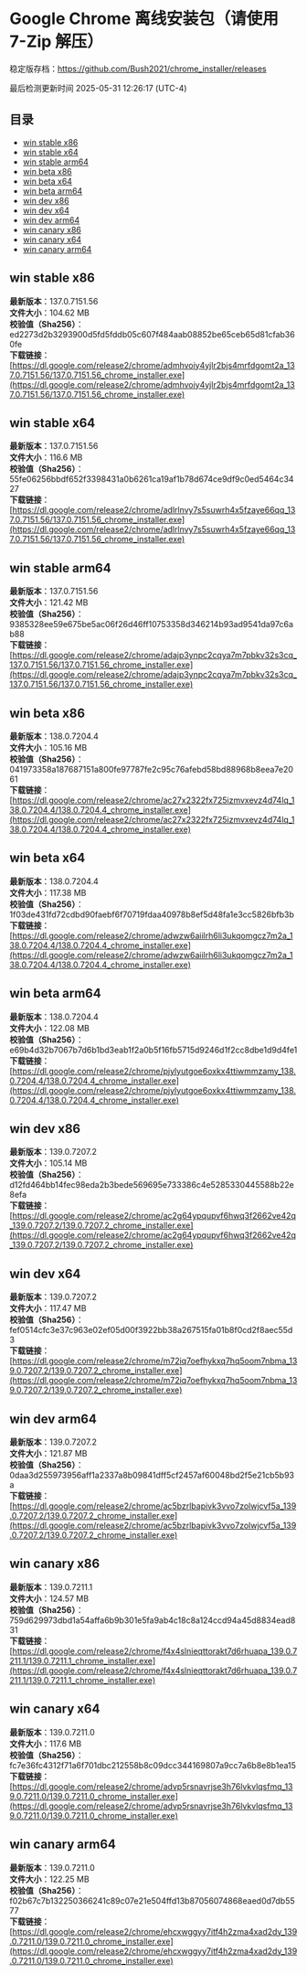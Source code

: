 # Google Chrome 离线安装包（请使用 7-Zip 解压）
稳定版存档：<https://github.com/Bush2021/chrome_installer/releases>

最后检测更新时间
2025-05-31 12:26:17 (UTC-4)

## 目录
* [win stable x86](https://github.com/Bush2021/chrome_installer?tab=readme-ov-file#win-stable-x86)
* [win stable x64](https://github.com/Bush2021/chrome_installer?tab=readme-ov-file#win-stable-x64)
* [win stable arm64](https://github.com/Bush2021/chrome_installer?tab=readme-ov-file#win-stable-arm64)
* [win beta x86](https://github.com/Bush2021/chrome_installer?tab=readme-ov-file#win-beta-x86)
* [win beta x64](https://github.com/Bush2021/chrome_installer?tab=readme-ov-file#win-beta-x64)
* [win beta arm64](https://github.com/Bush2021/chrome_installer?tab=readme-ov-file#win-beta-arm64)
* [win dev x86](https://github.com/Bush2021/chrome_installer?tab=readme-ov-file#win-dev-x86)
* [win dev x64](https://github.com/Bush2021/chrome_installer?tab=readme-ov-file#win-dev-x64)
* [win dev arm64](https://github.com/Bush2021/chrome_installer?tab=readme-ov-file#win-dev-arm64)
* [win canary x86](https://github.com/Bush2021/chrome_installer?tab=readme-ov-file#win-canary-x86)
* [win canary x64](https://github.com/Bush2021/chrome_installer?tab=readme-ov-file#win-canary-x64)
* [win canary arm64](https://github.com/Bush2021/chrome_installer?tab=readme-ov-file#win-canary-arm64)

## win stable x86
**最新版本**：137.0.7151.56  
**文件大小**：104.62 MB  
**校验值（Sha256）**：ed2273d2b3293900d5fd5fddb05c607f484aab08852be65ceb65d81cfab360fe  
**下载链接**：[https://dl.google.com/release2/chrome/admhvoiy4yjlr2bjs4mrfdgomt2a_137.0.7151.56/137.0.7151.56_chrome_installer.exe](https://dl.google.com/release2/chrome/admhvoiy4yjlr2bjs4mrfdgomt2a_137.0.7151.56/137.0.7151.56_chrome_installer.exe)  

## win stable x64
**最新版本**：137.0.7151.56  
**文件大小**：116.6 MB  
**校验值（Sha256）**：55fe06256bbdf652f3398431a0b6261ca19af1b78d674ce9df9c0ed5464c3427  
**下载链接**：[https://dl.google.com/release2/chrome/adlrlnvy7s5suwrh4x5fzaye66qq_137.0.7151.56/137.0.7151.56_chrome_installer.exe](https://dl.google.com/release2/chrome/adlrlnvy7s5suwrh4x5fzaye66qq_137.0.7151.56/137.0.7151.56_chrome_installer.exe)  

## win stable arm64
**最新版本**：137.0.7151.56  
**文件大小**：121.42 MB  
**校验值（Sha256）**：9385328ee59e675be5ac06f26d46ff10753358d346214b93ad9541da97c6ab88  
**下载链接**：[https://dl.google.com/release2/chrome/adajp3ynpc2cqya7m7pbkv32s3cq_137.0.7151.56/137.0.7151.56_chrome_installer.exe](https://dl.google.com/release2/chrome/adajp3ynpc2cqya7m7pbkv32s3cq_137.0.7151.56/137.0.7151.56_chrome_installer.exe)  

## win beta x86
**最新版本**：138.0.7204.4  
**文件大小**：105.16 MB  
**校验值（Sha256）**：041973358a187687151a800fe97787fe2c95c76afebd58bd88968b8eea7e2061  
**下载链接**：[https://dl.google.com/release2/chrome/ac27x2322fx725izmvxevz4d74lq_138.0.7204.4/138.0.7204.4_chrome_installer.exe](https://dl.google.com/release2/chrome/ac27x2322fx725izmvxevz4d74lq_138.0.7204.4/138.0.7204.4_chrome_installer.exe)  

## win beta x64
**最新版本**：138.0.7204.4  
**文件大小**：117.38 MB  
**校验值（Sha256）**：1f03de431fd72cdbd90faebf6f70719fdaa40978b8ef5d48fa1e3cc5826bfb3b  
**下载链接**：[https://dl.google.com/release2/chrome/adwzw6aiilrh6li3ukqomgcz7m2a_138.0.7204.4/138.0.7204.4_chrome_installer.exe](https://dl.google.com/release2/chrome/adwzw6aiilrh6li3ukqomgcz7m2a_138.0.7204.4/138.0.7204.4_chrome_installer.exe)  

## win beta arm64
**最新版本**：138.0.7204.4  
**文件大小**：122.08 MB  
**校验值（Sha256）**：e69b4d32b7067b7d6b1bd3eab1f2a0b5f16fb5715d9246d1f2cc8dbe1d9d4fe1  
**下载链接**：[https://dl.google.com/release2/chrome/pjylyutgoe6oxkx4ttiwmmzamy_138.0.7204.4/138.0.7204.4_chrome_installer.exe](https://dl.google.com/release2/chrome/pjylyutgoe6oxkx4ttiwmmzamy_138.0.7204.4/138.0.7204.4_chrome_installer.exe)  

## win dev x86
**最新版本**：139.0.7207.2  
**文件大小**：105.14 MB  
**校验值（Sha256）**：d12fd464bb14fec98eda2b3bede569695e733386c4e5285330445588b22e8efa  
**下载链接**：[https://dl.google.com/release2/chrome/ac2g64ypqupvf6hwq3f2662ve42q_139.0.7207.2/139.0.7207.2_chrome_installer.exe](https://dl.google.com/release2/chrome/ac2g64ypqupvf6hwq3f2662ve42q_139.0.7207.2/139.0.7207.2_chrome_installer.exe)  

## win dev x64
**最新版本**：139.0.7207.2  
**文件大小**：117.47 MB  
**校验值（Sha256）**：fef0514cfc3e37c963e02ef05d00f3922bb38a267515fa01b8f0cd2f8aec55d3  
**下载链接**：[https://dl.google.com/release2/chrome/m72iq7oefhykxq7hq5oom7nbma_139.0.7207.2/139.0.7207.2_chrome_installer.exe](https://dl.google.com/release2/chrome/m72iq7oefhykxq7hq5oom7nbma_139.0.7207.2/139.0.7207.2_chrome_installer.exe)  

## win dev arm64
**最新版本**：139.0.7207.2  
**文件大小**：121.87 MB  
**校验值（Sha256）**：0daa3d255973956aff1a2337a8b09841dff5cf2457af60048bd2f5e21cb5b93a  
**下载链接**：[https://dl.google.com/release2/chrome/ac5bzrlbapivk3vvo7zolwjcvf5a_139.0.7207.2/139.0.7207.2_chrome_installer.exe](https://dl.google.com/release2/chrome/ac5bzrlbapivk3vvo7zolwjcvf5a_139.0.7207.2/139.0.7207.2_chrome_installer.exe)  

## win canary x86
**最新版本**：139.0.7211.1  
**文件大小**：124.57 MB  
**校验值（Sha256）**：759d629973dbd1a54affa6b9b301e5fa9ab4c18c8a124ccd94a45d8834ead831  
**下载链接**：[https://dl.google.com/release2/chrome/f4x4slnieqttorakt7d6rhuapa_139.0.7211.1/139.0.7211.1_chrome_installer.exe](https://dl.google.com/release2/chrome/f4x4slnieqttorakt7d6rhuapa_139.0.7211.1/139.0.7211.1_chrome_installer.exe)  

## win canary x64
**最新版本**：139.0.7211.0  
**文件大小**：117.6 MB  
**校验值（Sha256）**：fc7e36fc4312f71a6f701dbc212558b8c09dcc344169807a9cc7a6b8e8b1ea15  
**下载链接**：[https://dl.google.com/release2/chrome/advp5rsnavrjse3h76lvkvlqsfmq_139.0.7211.0/139.0.7211.0_chrome_installer.exe](https://dl.google.com/release2/chrome/advp5rsnavrjse3h76lvkvlqsfmq_139.0.7211.0/139.0.7211.0_chrome_installer.exe)  

## win canary arm64
**最新版本**：139.0.7211.0  
**文件大小**：122.25 MB  
**校验值（Sha256）**：f02b67c7b132250366241c89c07e21e504ffd13b87056074868eaed0d7db5577  
**下载链接**：[https://dl.google.com/release2/chrome/ehcxwggyy7itf4h2zma4xad2dy_139.0.7211.0/139.0.7211.0_chrome_installer.exe](https://dl.google.com/release2/chrome/ehcxwggyy7itf4h2zma4xad2dy_139.0.7211.0/139.0.7211.0_chrome_installer.exe)  

